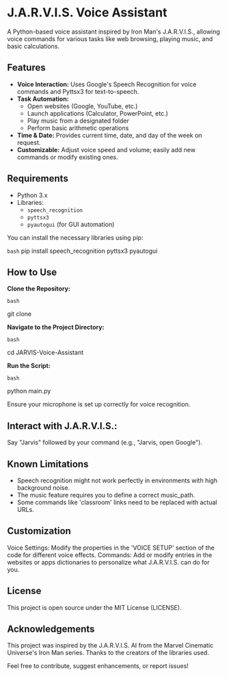 
# J.A.R.V.I.S. Voice Assistant

A Python-based voice assistant inspired by Iron Man's J.A.R.V.I.S., allowing voice commands for various tasks like web browsing, playing music, and basic calculations.

## Features

- **Voice Interaction:** Uses Google's Speech Recognition for voice commands and Pyttsx3 for text-to-speech.
- **Task Automation:** 
  - Open websites (Google, YouTube, etc.)
  - Launch applications (Calculator, PowerPoint, etc.)
  - Play music from a designated folder
  - Perform basic arithmetic operations
- **Time & Date:** Provides current time, date, and day of the week on request.
- **Customizable:** Adjust voice speed and volume; easily add new commands or modify existing ones.

## Requirements

- Python 3.x
- Libraries:
  - `speech_recognition`
  - `pyttsx3`
  - `pyautogui` (for GUI automation)
  
You can install the necessary libraries using pip:

```bash```
pip install speech_recognition pyttsx3 pyautogui

## How to Use
**Clone the Repository:**

```bash```

git clone <your-repo-url>

**Navigate to the Project Directory:**

```bash```

cd JARVIS-Voice-Assistant

**Run the Script:**

```bash```

python main.py

Ensure your microphone is set up correctly for voice recognition.
## Interact with J.A.R.V.I.S.:
Say "Jarvis" followed by your command (e.g., "Jarvis, open Google").

## Known Limitations
- Speech recognition might not work perfectly in environments with high background noise.
- The music feature requires you to define a correct music_path.
- Some commands like 'classroom' links need to be replaced with actual URLs.

## Customization
Voice Settings: Modify the properties in the 'VOICE SETUP' section of the code for different voice effects.
Commands: Add or modify entries in the websites or apps dictionaries to personalize what J.A.R.V.I.S. can do for you.

## License
This project is open source under the MIT License (LICENSE).

## Acknowledgements
This project was inspired by the J.A.R.V.I.S. AI from the Marvel Cinematic Universe's Iron Man series.
Thanks to the creators of the libraries used.

Feel free to contribute, suggest enhancements, or report issues!
